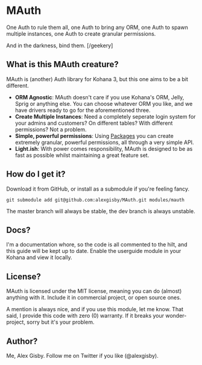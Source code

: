 # MAuth

One Auth to rule them all, one Auth to bring any ORM, one Auth to spawn multiple instances, one Auth to create granular permissions.

And in the darkness, bind them. [/geekery]

## What is this MAuth creature?

MAuth is (another) Auth library for Kohana 3, but this one aims to be a bit different.

- **ORM Agnostic**: MAuth doesn't care if you use Kohana's ORM, Jelly, Sprig or anything else. You can choose whatever ORM you like, and we have drivers ready to go for the aforementioned three.
- **Create Multiple Instances**: Need a completely seperate login system for your admins and customers? On different tables? With different permissions? Not a problem.
- **Simple, powerful permissions**: Using [Packages](mauth.packages) you can create extremely granular, powerful permissions, all through a very simple API.
- **Light.ish**: With power comes responsibility, MAuth is designed to be as fast as possible whilst maintaining a great feature set.

## How do I get it?

Download it from GitHub, or install as a submodule if you're feeling fancy.
	
	git submodule add git@github.com:alexgisby/MAuth.git modules/mauth
	
The master branch will always be stable, the dev branch is always unstable.

## Docs?

I'm a documentation whore, so the code is all commented to the hilt, and this guide will be kept up to date. Enable the userguide module in your Kohana and view it locally.

## License?

MAuth is licensed under the MIT license, meaning you can do (almost) anything with it. Include it in commercial project, or open source ones.

A mention is always nice, and if you use this module, let me know. That said, I provide this code with zero (0) warranty. If it breaks your wonder-project, sorry but it's your problem.

## Author?

Me, Alex Gisby. Follow me on Twitter if you like (@alexgisby).